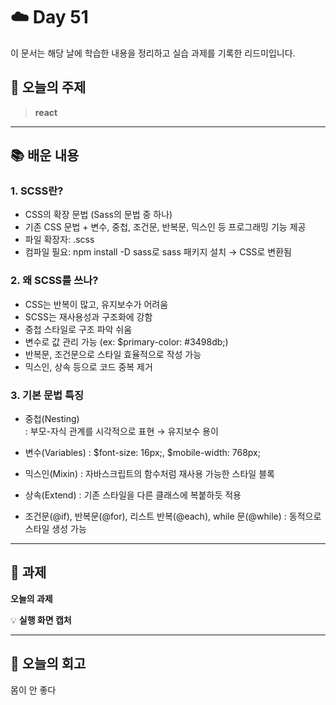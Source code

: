 # ☁️ Day 51
이 문서는 해당 날에 학습한 내용을 정리하고 실습 과제를 기록한 리드미입니다.

## 🔖 오늘의 주제
> **react**

---

## 📚 배운 내용
### 1. SCSS란?
- CSS의 확장 문법 (Sass의 문법 중 하나)
- 기존 CSS 문법 + 변수, 중첩, 조건문, 반복문, 믹스인 등 프로그래밍 기능 제공
- 파일 확장자: .scss
- 컴파일 필요: npm install -D sass로 sass 패키지 설치 → CSS로 변환됨

### 2. 왜 SCSS를 쓰나?
- CSS는 반복이 많고, 유지보수가 어려움
- SCSS는 재사용성과 구조화에 강함
- 중첩 스타일로 구조 파악 쉬움
- 변수로 값 관리 가능 (ex: $primary-color: #3498db;)
- 반복문, 조건문으로 스타일 효율적으로 작성 가능
- 믹스인, 상속 등으로 코드 중복 제거

### 3. 기본 문법 특징

- 중첩(Nesting)   
: 부모-자식 관계를 시각적으로 표현 → 유지보수 용이

- 변수(Variables)
: $font-size: 16px;, $mobile-width: 768px;

- 믹스인(Mixin)
: 자바스크립트의 함수처럼 재사용 가능한 스타일 블록

- 상속(Extend)
: 기존 스타일을 다른 클래스에 복붙하듯 적용

- 조건문(@if), 반복문(@for), 리스트 반복(@each), while 문(@while)
: 동적으로 스타일 생성 가능

--- 

## 📝 과제

**오늘의 과제**
>

💡 **실행 화면 캡처**




---

## 💭 오늘의 회고
몸이 안 좋다
